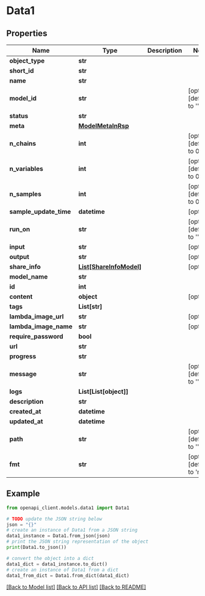 # Data1


## Properties

Name | Type | Description | Notes
------------ | ------------- | ------------- | -------------
**object_type** | **str** |  | 
**short_id** | **str** |  | 
**name** | **str** |  | 
**model_id** | **str** |  | [optional] [default to '']
**status** | **str** |  | 
**meta** | [**ModelMetaInRsp**](ModelMetaInRsp.md) |  | 
**n_chains** | **int** |  | [optional] [default to 0]
**n_variables** | **int** |  | [optional] [default to 0]
**n_samples** | **int** |  | [optional] [default to 0]
**sample_update_time** | **datetime** |  | [optional] 
**run_on** | **str** |  | [optional] [default to '']
**input** | **str** |  | [optional] 
**output** | **str** |  | [optional] 
**share_info** | [**List[ShareInfoModel]**](ShareInfoModel.md) |  | [optional] 
**model_name** | **str** |  | 
**id** | **int** |  | 
**content** | **object** |  | [optional] 
**tags** | **List[str]** |  | 
**lambda_image_url** | **str** |  | [optional] 
**lambda_image_name** | **str** |  | [optional] 
**require_password** | **bool** |  | 
**url** | **str** |  | 
**progress** | **str** |  | 
**message** | **str** |  | [optional] [default to '']
**logs** | **List[List[object]]** |  | 
**description** | **str** |  | 
**created_at** | **datetime** |  | 
**updated_at** | **datetime** |  | 
**path** | **str** |  | [optional] [default to '']
**fmt** | **str** |  | [optional] [default to 'raw']

## Example

```python
from openapi_client.models.data1 import Data1

# TODO update the JSON string below
json = "{}"
# create an instance of Data1 from a JSON string
data1_instance = Data1.from_json(json)
# print the JSON string representation of the object
print(Data1.to_json())

# convert the object into a dict
data1_dict = data1_instance.to_dict()
# create an instance of Data1 from a dict
data1_from_dict = Data1.from_dict(data1_dict)
```
[[Back to Model list]](../README.md#documentation-for-models) [[Back to API list]](../README.md#documentation-for-api-endpoints) [[Back to README]](../README.md)


